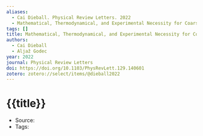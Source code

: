 ```yaml
---
aliases:
  - Cai Dieball. Physical Review Letters. 2022
  - Mathematical, Thermodynamical, and Experimental Necessity for Coarse Graining Empirical Densities and Currents in Continuous Space
tags: []
title: Mathematical, Thermodynamical, and Experimental Necessity for Coarse Graining Empirical Densities and Currents in Continuous Space
authors:
  - Cai Dieball
  - Aljaž Godec
year: 2022
journal: Physical Review Letters
doi: https://doi.org/10.1103/PhysRevLett.129.140601
zotero: zotero://select/items/@dieball2022
---
```

<!-- START_TEMPLATE -->
# {{title}}

- Source:
- Tags: 
<!-- END_TEMPLATE -->